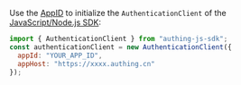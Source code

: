 Use the [AppID](/guides/faqs/get-app-id-and-secret.md) to initialize the `AuthenticationClient` of the [JavaScript/Node.js SDK](/reference/sdk-for-node/):

```javascript
import { AuthenticationClient } from "authing-js-sdk";
const authenticationClient = new AuthenticationClient({
  appId: "YOUR_APP_ID",
  appHost: "https://xxxx.authing.cn"
});
```
